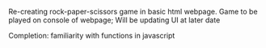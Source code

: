 Re-creating rock-paper-scissors game in basic html webpage.
Game to be played on console of webpage; Will be updating UI at later date

Completion: familiarity with functions in javascript